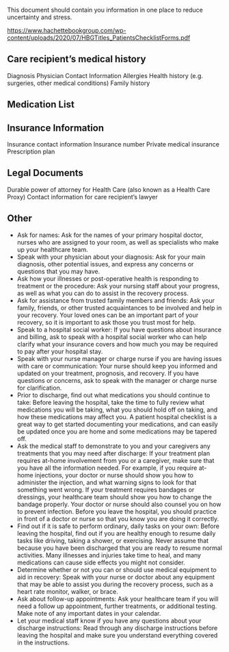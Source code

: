 This document should contain you information in one place to reduce uncertainty and stress.

<https://www.hachettebookgroup.com/wp-content/uploads/2020/07/HBGTitles_PatientsChecklistForms.pdf>

## Care recipient’s medical history
Diagnosis
Physician Contact Information
Allergies
Health history (e.g. surgeries, other medical conditions)
Family history

## Medication List

## Insurance Information
Insurance contact information
Insurance number
Private medical insurance
Prescription plan

## Legal Documents
Durable power of attorney for Health Care (also known as a Health Care Proxy)
Contact information for care recipient’s lawyer



## Other
* Ask for names: Ask for the names of your primary hospital doctor, nurses who are assigned to your room, as well as specialists who make up your healthcare team.
* Speak with your physician about your diagnosis: Ask for your main diagnosis, other potential issues, and express any concerns or questions that you may have.
* Ask how your illnesses or post-operative health is responding to treatment or the procedure: Ask your nursing staff about your progress, as well as what you can do to assist in the recovery process.
* Ask for assistance from trusted family members and friends: Ask your family, friends, or other trusted acquaintances to be involved and help in your recovery.  Your loved ones can be an important part of your recovery, so it is important to ask those you trust most for help.
* Speak to a hospital social worker: If you have questions about insurance and billing, ask to speak with a hospital social worker who can help clarify what your insurance covers and how much you may be required to pay after your hospital stay.
* Speak with your nurse manager or charge nurse if you are having issues with care or communication: Your nurse should keep you informed and updated on your treatment, prognosis, and recovery. If you have questions or concerns, ask to speak with the manager or charge nurse for clarification.
* Prior to discharge, find out what medications you should continue to take: Before leaving the hospital, take the time to fully review what medications you will be taking, what you should hold off on taking, and how these medications may affect you. A patient hospital checklist is a great way to get started documenting your medications, and can easily be updated once you are home and some medications may be tapered off.
* Ask the medical staff to demonstrate to you and your caregivers any treatments that you may need after discharge: If your treatment plan requires at-home involvement from you or a caregiver, make sure that you have all the information needed.  For example, if you require at-home injections, your doctor or nurse should show you how to administer the injection, and what warning signs to look for that something went wrong.  If your treatment requires bandages or dressings, your healthcare team should show you how to change the bandage properly. Your doctor or nurse should also counsel you on how to prevent infection. Before you leave the hospital, you should practice in front of a doctor or nurse so that you know you are doing it correctly.
* Find out if it is safe to perform ordinary, daily tasks on your own: Before leaving the hospital, find out if you are healthy enough to resume daily tasks like driving, taking a shower, or exercising.  Never assume that because you have been discharged that you are ready to resume normal activities. Many illnesses and injuries take time to heal, and many medications can cause side effects you might not consider.
* Determine whether or not you can or should use medical equipment to aid in recovery: Speak with your nurse or doctor about any equipment that may be able to assist you during the recovery process, such as a heart rate monitor, walker, or brace.
* Ask about follow-up appointments: Ask your healthcare team if you will need a follow up appointment, further treatments, or additional testing. Make note of any important dates in your calendar.
* Let your medical staff know if you have any questions about your discharge instructions: Read through any discharge instructions before leaving the hospital and make sure you understand everything covered in the instructions.


